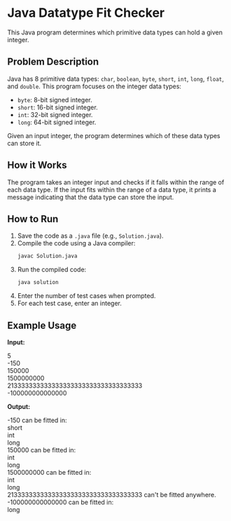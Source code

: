 # Java Datatype Fit Checker

This Java program determines which primitive data types can hold a given integer.

## Problem Description

Java has 8 primitive data types: `char`, `boolean`, `byte`, `short`, `int`, `long`, `float`, and `double`. This program focuses on the integer data types:

*   `byte`: 8-bit signed integer.
*   `short`: 16-bit signed integer.
*   `int`: 32-bit signed integer.
*   `long`: 64-bit signed integer.

Given an input integer, the program determines which of these data types can store it.

## How it Works

The program takes an integer input and checks if it falls within the range of each data type. If the input fits within the range of a data type, it prints a message indicating that the data type can store the input.

## How to Run

1.  Save the code as a `.java` file (e.g., `Solution.java`).
2.  Compile the code using a Java compiler:
    ```bash
    javac Solution.java
    ```
3.  Run the compiled code:
    ```bash
    java solution
    ```
4.  Enter the number of test cases when prompted.
5.  For each test case, enter an integer.

## Example Usage

**Input:**

5<br>
-150<br>
150000<br>
1500000000<br>
213333333333333333333333333333333333<br>
-100000000000000<br>


**Output:**

-150 can be fitted in:<br>
short<br>
int<br>
long <br>
150000 can be fitted in:<br>
int<br>
long <br>
1500000000 can be fitted in:   <br>
int<br>
long <br>
213333333333333333333333333333333333 can't be fitted anywhere.<br>
-100000000000000 can be fitted in:<br>
long   <br>


